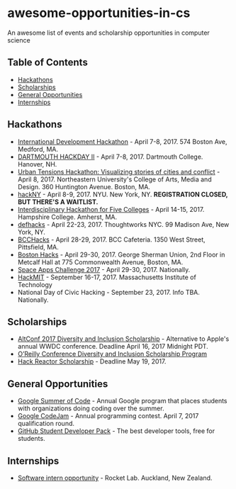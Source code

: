 # awesome-opportunities-in-cs
An awesome list of events and scholarship opportunities in computer science

## Table of Contents

- [Hackathons](#hackathons)
- [Scholarships](#scholarships)
- [General Opportunities](#general-opportunities)
- [Internships](#internships)

## Hackathons
- [International Development Hackathon](https://www.idhack.developersfordevelopment.org/) - April 7-8, 2017. 574 Boston Ave, Medford, MA. 
- [DARTMOUTH HACKDAY II](http://hackdartmouth.io/) - April 7-8, 2017. Dartmouth College. Hanover, NH.
- [Urban Tensions Hackathon: Visualizing stories of cities and conflict](https://www.eventbrite.com/e/urban-tensions-hackathon-visualizing-stories-of-cities-and-conflict-registration-32880867560?aff=es2) - April 8, 2017. Northeastern University's College of Arts, Media and Design. 360 Huntington Avenue. Boston, MA.
- [hackNY](http://hackny.org/hackathon/) - April 8-9, 2017. NYU. New York, NY. **REGISTRATION CLOSED, BUT THERE'S A WAITLIST.**
- [Interdisciplinary Hackathon for Five Colleges](http://hamphack.hampshire.edu/) - April 14-15, 2017. Hampshire College. Amherst, MA.
- [defhacks](http://defhacks.io/ny.html) - April 22-23, 2017. Thoughtworks NYC. 99 Madison Ave, New York, NY.
- [BCCHacks](http://www.berkshirecc.edu/news-events/bcc-hacks/) - April 28-29, 2017. BCC Cafeteria. 1350 West Street, Pittsfield, MA.
- [Boston Hacks](https://bostonhacks.io/) - April 29-30, 2017. George Sherman Union, 2nd Floor in Metcalf Hall at 775 Commonwealth Avenue, Boston, MA.
- [Space Apps Challenge 2017](https://2017.spaceappschallenge.org/) - April 29-30, 2017. Nationally.
- [HackMIT](https://hackmit.org/) - September 16-17, 2017. Massachusetts Institute of Technology
- National Day of Civic Hacking - September 23, 2017. Info TBA. Nationally.


## Scholarships
- [AltConf 2017 Diversity and Inclusion Scholarship](https://docs.google.com/forms/d/e/1FAIpQLSdu2vdX1uUfa0PgTUi1v2iJl6mF-NLw_gWk2_9VxEeffo2Prw/viewform) - Alternative to Apple's annual WWDC conference. Deadline April 16, 2017 Midnight PDT.
- [O’Reilly Conference Diversity and Inclusion Scholarship Program](http://www.oreilly.com/conferences/diversity-application.csp)
- [Hack Reactor Scholarship](http://www.hackreactor.com/scholarships) - Deadline May 19, 2017.

## General Opportunities
- [Google Summer of Code](https://summerofcode.withgoogle.com/) - Annual Google program that places students with organizations doing coding over the summer.
- [Google CodeJam](https://code.google.com/codejam/) - Annual programming contest. April 7, 2017 qualification round.
- [GitHub Student Developer Pack](https://education.github.com/pack) - The best developer tools, free for students.

## Internships
- [Software intern opportunity](https://www.rocketlabusa.com/careers/positions/software-intern-opportunity-auckland-new-zealand-2/) - Rocket Lab. Auckland, New Zealand.
